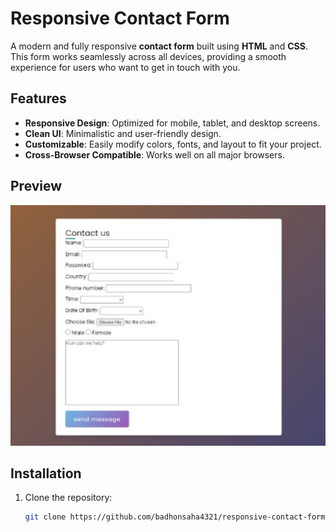# Responsive Contact Form

A modern and fully responsive **contact form** built using **HTML** and **CSS**. This form works seamlessly across all devices, providing a smooth experience for users who want to get in touch with you.

## Features

- **Responsive Design**: Optimized for mobile, tablet, and desktop screens.  
- **Clean UI**: Minimalistic and user-friendly design.  
- **Customizable**: Easily modify colors, fonts, and layout to fit your project.  
- **Cross-Browser Compatible**: Works well on all major browsers.  

## Preview

![Contact Form Screenshot](screenshot.jpg)

## Installation

1. Clone the repository:
   ```bash
   git clone https://github.com/badhonsaha4321/responsive-contact-form.git

